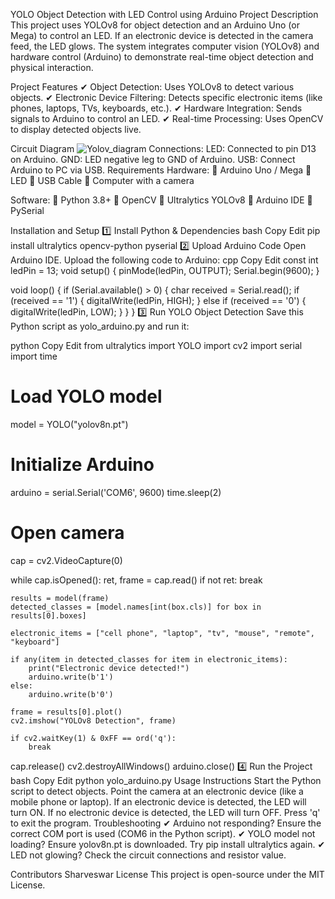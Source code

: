 YOLO Object Detection with LED Control using Arduino 
Project Description
This project uses YOLOv8 for object detection and an Arduino Uno (or Mega) to control an LED. If an electronic device is detected in the camera feed, the LED glows. The system integrates computer vision (YOLOv8) and hardware control (Arduino) to demonstrate real-time object detection and physical interaction.

Project Features
✔ Object Detection: Uses YOLOv8 to detect various objects.
✔ Electronic Device Filtering: Detects specific electronic items (like phones, laptops, TVs, keyboards, etc.).
✔ Hardware Integration: Sends signals to Arduino to control an LED.
✔ Real-time Processing: Uses OpenCV to display detected objects live.

Circuit Diagram
![Yolov_diagram](https://github.com/user-attachments/assets/b5fc5863-2f49-4ee5-9727-dbad6629f9c7)
Connections:
LED: Connected to pin D13 on Arduino.
GND: LED negative leg to GND of Arduino.
USB: Connect Arduino to PC via USB.
Requirements
Hardware:
🔹 Arduino Uno / Mega
🔹 LED
🔹 USB Cable
🔹 Computer with a camera

Software:
🔸 Python 3.8+
🔸 OpenCV
🔸 Ultralytics YOLOv8
🔸 Arduino IDE
🔸 PySerial

Installation and Setup
1️⃣ Install Python & Dependencies
bash
Copy
Edit
pip install ultralytics opencv-python pyserial
2️⃣ Upload Arduino Code
Open Arduino IDE.
Upload the following code to Arduino:
cpp
Copy
Edit
const int ledPin = 13;
void setup() {
  pinMode(ledPin, OUTPUT);
  Serial.begin(9600);
}

void loop() {
  if (Serial.available() > 0) {
    char received = Serial.read();
    if (received == '1') {
      digitalWrite(ledPin, HIGH);
    } else if (received == '0') {
      digitalWrite(ledPin, LOW);
    }
  }
}
3️⃣ Run YOLO Object Detection
Save this Python script as yolo_arduino.py and run it:

python
Copy
Edit
from ultralytics import YOLO
import cv2
import serial
import time

# Load YOLO model
model = YOLO("yolov8n.pt")

# Initialize Arduino
arduino = serial.Serial('COM6', 9600)
time.sleep(2)

# Open camera
cap = cv2.VideoCapture(0)

while cap.isOpened():
    ret, frame = cap.read()
    if not ret:
        break

    results = model(frame)
    detected_classes = [model.names[int(box.cls)] for box in results[0].boxes]
    
    electronic_items = ["cell phone", "laptop", "tv", "mouse", "remote", "keyboard"]
    
    if any(item in detected_classes for item in electronic_items):
        print("Electronic device detected!")
        arduino.write(b'1')
    else:
        arduino.write(b'0')

    frame = results[0].plot()
    cv2.imshow("YOLOv8 Detection", frame)

    if cv2.waitKey(1) & 0xFF == ord('q'):
        break

cap.release()
cv2.destroyAllWindows()
arduino.close()
4️⃣ Run the Project
bash
Copy
Edit
python yolo_arduino.py
Usage Instructions
Start the Python script to detect objects.
Point the camera at an electronic device (like a mobile phone or laptop).
If an electronic device is detected, the LED will turn ON.
If no electronic device is detected, the LED will turn OFF.
Press 'q' to exit the program.
Troubleshooting
✔ Arduino not responding? Ensure the correct COM port is used (COM6 in the Python script).
✔ YOLO model not loading? Ensure yolov8n.pt is downloaded. Try pip install ultralytics again.
✔ LED not glowing? Check the circuit connections and resistor value.

Contributors
Sharveswar
License
This project is open-source under the MIT License.
